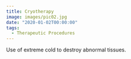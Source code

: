 ```yaml
---
title: Cryotherapy
image: images/pic02.jpg
date: "2020-01-02T00:00:00"
tags:
  - Therapeutic Procedures
---
```

Use of extreme cold to destroy abnormal tissues.
